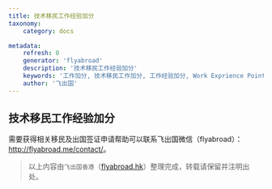 ```yaml
---
title: 技术移民工作经验加分
taxonomy:
    category: docs

metadata:
    refresh: 0
    generator: 'flyabroad'
    description: '技术移民工作经验加分'
    keywords: '工作加分, 技术移民工作加分, 工作经验加分, Work Exprience Points'
    author: '飞出国'
---
```


## 技术移民工作经验加分



需要获得相关移民及出国签证申请帮助可以联系飞出国微信（flyabroad）： <a href="http://flyabroad.me/contact" target="_blank">http://flyabroad.me/contact/</a>。

> 以上内容由`飞出国香港`（<a href="http://flyabroad.hk/" target="_blank">flyabroad.hk</a>）整理完成，转载请保留并注明出处。

[相关扫描件]: /home/checklist/